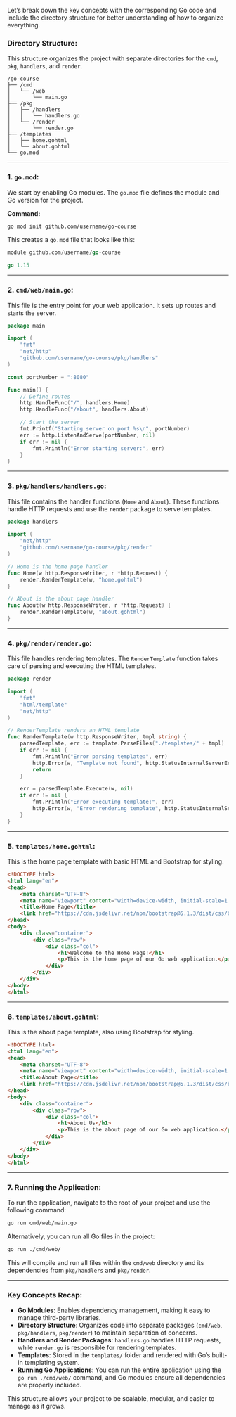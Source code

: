 Let’s break down the key concepts with the corresponding Go code and include the directory structure for better understanding of how to organize everything.

### Directory Structure:
This structure organizes the project with separate directories for the `cmd`, `pkg`, `handlers`, and `render`.

```
/go-course
├── /cmd
│   └── /web
│       └── main.go
├── /pkg
│   ├── /handlers
│   │   └── handlers.go
│   └── /render
│       └── render.go
├── /templates
│   ├── home.gohtml
│   └── about.gohtml
└── go.mod
```

---

### 1. **`go.mod`**:
We start by enabling Go modules. The `go.mod` file defines the module and Go version for the project.

**Command:**
```bash
go mod init github.com/username/go-course
```

This creates a `go.mod` file that looks like this:

```go
module github.com/username/go-course

go 1.15
```

---

### 2. **`cmd/web/main.go`**:
This file is the entry point for your web application. It sets up routes and starts the server.

```go
package main

import (
	"fmt"
	"net/http"
	"github.com/username/go-course/pkg/handlers"
)

const portNumber = ":8080"

func main() {
	// Define routes
	http.HandleFunc("/", handlers.Home)
	http.HandleFunc("/about", handlers.About)

	// Start the server
	fmt.Printf("Starting server on port %s\n", portNumber)
	err := http.ListenAndServe(portNumber, nil)
	if err != nil {
		fmt.Println("Error starting server:", err)
	}
}
```

---

### 3. **`pkg/handlers/handlers.go`**:
This file contains the handler functions (`Home` and `About`). These functions handle HTTP requests and use the `render` package to serve templates.

```go
package handlers

import (
	"net/http"
	"github.com/username/go-course/pkg/render"
)

// Home is the home page handler
func Home(w http.ResponseWriter, r *http.Request) {
	render.RenderTemplate(w, "home.gohtml")
}

// About is the about page handler
func About(w http.ResponseWriter, r *http.Request) {
	render.RenderTemplate(w, "about.gohtml")
}
```

---

### 4. **`pkg/render/render.go`**:
This file handles rendering templates. The `RenderTemplate` function takes care of parsing and executing the HTML templates.

```go
package render

import (
	"fmt"
	"html/template"
	"net/http"
)

// RenderTemplate renders an HTML template
func RenderTemplate(w http.ResponseWriter, tmpl string) {
	parsedTemplate, err := template.ParseFiles("./templates/" + tmpl)
	if err != nil {
		fmt.Println("Error parsing template:", err)
		http.Error(w, "Template not found", http.StatusInternalServerError)
		return
	}

	err = parsedTemplate.Execute(w, nil)
	if err != nil {
		fmt.Println("Error executing template:", err)
		http.Error(w, "Error rendering template", http.StatusInternalServerError)
	}
}
```

---

### 5. **`templates/home.gohtml`**:
This is the home page template with basic HTML and Bootstrap for styling.

```html
<!DOCTYPE html>
<html lang="en">
<head>
    <meta charset="UTF-8">
    <meta name="viewport" content="width=device-width, initial-scale=1.0">
    <title>Home Page</title>
    <link href="https://cdn.jsdelivr.net/npm/bootstrap@5.1.3/dist/css/bootstrap.min.css" rel="stylesheet">
</head>
<body>
    <div class="container">
        <div class="row">
            <div class="col">
                <h1>Welcome to the Home Page!</h1>
                <p>This is the home page of our Go web application.</p>
            </div>
        </div>
    </div>
</body>
</html>
```

---

### 6. **`templates/about.gohtml`**:
This is the about page template, also using Bootstrap for styling.

```html
<!DOCTYPE html>
<html lang="en">
<head>
    <meta charset="UTF-8">
    <meta name="viewport" content="width=device-width, initial-scale=1.0">
    <title>About Page</title>
    <link href="https://cdn.jsdelivr.net/npm/bootstrap@5.1.3/dist/css/bootstrap.min.css" rel="stylesheet">
</head>
<body>
    <div class="container">
        <div class="row">
            <div class="col">
                <h1>About Us</h1>
                <p>This is the about page of our Go web application.</p>
            </div>
        </div>
    </div>
</body>
</html>
```

---

### 7. **Running the Application**:
To run the application, navigate to the root of your project and use the following command:

```bash
go run cmd/web/main.go
```

Alternatively, you can run all Go files in the project:

```bash
go run ./cmd/web/
```

This will compile and run all files within the `cmd/web` directory and its dependencies from `pkg/handlers` and `pkg/render`.

---

### Key Concepts Recap:
- **Go Modules**: Enables dependency management, making it easy to manage third-party libraries.
- **Directory Structure**: Organizes code into separate packages (`cmd/web`, `pkg/handlers`, `pkg/render`) to maintain separation of concerns.
- **Handlers and Render Packages**: `handlers.go` handles HTTP requests, while `render.go` is responsible for rendering templates.
- **Templates**: Stored in the `templates/` folder and rendered with Go’s built-in templating system.
- **Running Go Applications**: You can run the entire application using the `go run ./cmd/web/` command, and Go modules ensure all dependencies are properly included.

This structure allows your project to be scalable, modular, and easier to manage as it grows.